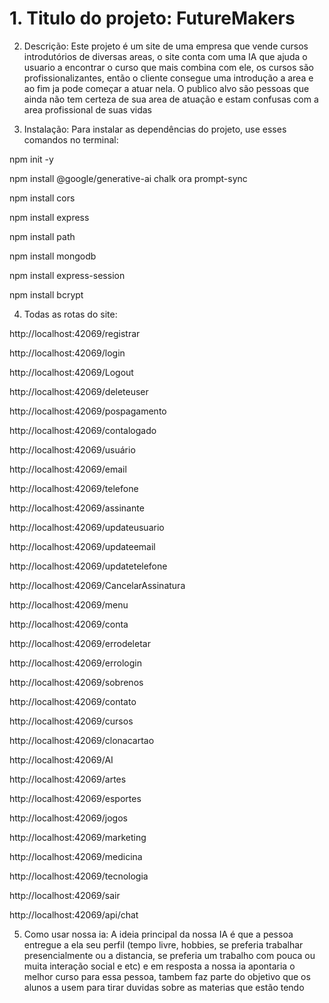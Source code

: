 # 1. Titulo do projeto: FutureMakers
 



2. Descrição: Este projeto é um site de uma empresa que vende cursos introdutórios de diversas areas,
 o site conta com uma IA que ajuda o usuario a encontrar o curso que mais combina com ele, os cursos são profissionalizantes, então o cliente consegue uma introdução a area e ao fim ja pode começar a atuar nela. O publico alvo são pessoas que ainda não tem certeza de sua area de atuação e estam confusas com a area profissional de suas vidas 
 



3. Instalação: Para instalar as dependências do projeto, use esses comandos no terminal:

npm init -y

npm install @google/generative-ai chalk ora prompt-sync

npm install cors

npm install express

npm install path

npm install mongodb

npm install express-session

npm install bcrypt




4. Todas as rotas do site:

http://localhost:42069/registrar

http://localhost:42069/login

http://localhost:42069/Logout

http://localhost:42069/deleteuser

http://localhost:42069/pospagamento

http://localhost:42069/contalogado

http://localhost:42069/usuário

http://localhost:42069/email

http://localhost:42069/telefone

http://localhost:42069/assinante

http://localhost:42069/updateusuario

http://localhost:42069/updateemail

http://localhost:42069/updatetelefone

http://localhost:42069/CancelarAssinatura

http://localhost:42069/menu

http://localhost:42069/conta

http://localhost:42069/errodeletar

http://localhost:42069/errologin

http://localhost:42069/sobrenos

http://localhost:42069/contato

http://localhost:42069/cursos

http://localhost:42069/clonacartao

http://localhost:42069/AI

http://localhost:42069/artes

http://localhost:42069/esportes

http://localhost:42069/jogos

http://localhost:42069/marketing

http://localhost:42069/medicina

http://localhost:42069/tecnologia

http://localhost:42069/sair

http://localhost:42069/api/chat




5. Como usar nossa ia: A ideia principal da nossa IA é que a pessoa entregue a ela seu perfil (tempo livre, hobbies, se preferia trabalhar presencialmente ou a distancia, se preferia um trabalho com pouca ou muita interação social e etc) e em resposta a nossa ia apontaria o melhor curso para essa pessoa, tambem faz parte do objetivo que os alunos a usem para tirar duvidas sobre as materias que estão tendo
